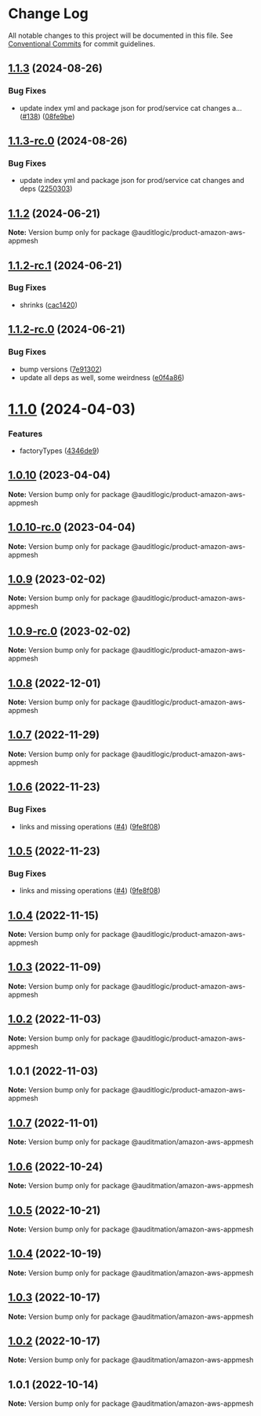 # Change Log

All notable changes to this project will be documented in this file.
See [Conventional Commits](https://conventionalcommits.org) for commit guidelines.

## [1.1.3](https://github.com/auditlogic/product/compare/@auditlogic/product-amazon-aws-appmesh@1.1.2...@auditlogic/product-amazon-aws-appmesh@1.1.3) (2024-08-26)


### Bug Fixes

* update index yml and package json for prod/service cat changes a… ([#138](https://github.com/auditlogic/product/issues/138)) ([08fe9be](https://github.com/auditlogic/product/commit/08fe9beb1c8457462a19bc69caa02e6212d97e1a))





## [1.1.3-rc.0](https://github.com/auditlogic/product/compare/@auditlogic/product-amazon-aws-appmesh@1.1.2...@auditlogic/product-amazon-aws-appmesh@1.1.3-rc.0) (2024-08-26)


### Bug Fixes

* update index yml and package json for prod/service cat changes and deps ([2250303](https://github.com/auditlogic/product/commit/225030363a363608240135b7ebed386b28f01e4b))





## [1.1.2](https://github.com/auditlogic/product/compare/@auditlogic/product-amazon-aws-appmesh@1.1.2-rc.1...@auditlogic/product-amazon-aws-appmesh@1.1.2) (2024-06-21)

**Note:** Version bump only for package @auditlogic/product-amazon-aws-appmesh





## [1.1.2-rc.1](https://github.com/auditlogic/product/compare/@auditlogic/product-amazon-aws-appmesh@1.1.2-rc.0...@auditlogic/product-amazon-aws-appmesh@1.1.2-rc.1) (2024-06-21)


### Bug Fixes

* shrinks ([cac1420](https://github.com/auditlogic/product/commit/cac14200fefcd8183ab69fe89a47bd3f70f563e9))





## [1.1.2-rc.0](https://github.com/auditlogic/product/compare/@auditlogic/product-amazon-aws-appmesh@1.1.0...@auditlogic/product-amazon-aws-appmesh@1.1.2-rc.0) (2024-06-21)


### Bug Fixes

* bump versions ([7e91302](https://github.com/auditlogic/product/commit/7e913023b8b312150ed7762c32fbbe616be71de5))
* update all deps as well, some weirdness ([e0f4a86](https://github.com/auditlogic/product/commit/e0f4a864714e2d3de6bbf3da014d5312fe53be2f))





# [1.1.0](https://github.com/auditlogic/product/compare/@auditlogic/product-amazon-aws-appmesh@1.0.10...@auditlogic/product-amazon-aws-appmesh@1.1.0) (2024-04-03)


### Features

* factoryTypes ([4346de9](https://github.com/auditlogic/product/commit/4346de92693aee892fccf725338ffc7b80ab182b))





## [1.0.10](https://github.com/auditlogic/product/compare/@auditlogic/product-amazon-aws-appmesh@1.0.9...@auditlogic/product-amazon-aws-appmesh@1.0.10) (2023-04-04)

**Note:** Version bump only for package @auditlogic/product-amazon-aws-appmesh





## [1.0.10-rc.0](https://github.com/auditlogic/product/compare/@auditlogic/product-amazon-aws-appmesh@1.0.9...@auditlogic/product-amazon-aws-appmesh@1.0.10-rc.0) (2023-04-04)

**Note:** Version bump only for package @auditlogic/product-amazon-aws-appmesh





## [1.0.9](https://github.com/auditlogic/product/compare/@auditlogic/product-amazon-aws-appmesh@1.0.8...@auditlogic/product-amazon-aws-appmesh@1.0.9) (2023-02-02)

**Note:** Version bump only for package @auditlogic/product-amazon-aws-appmesh





## [1.0.9-rc.0](https://github.com/auditlogic/product/compare/@auditlogic/product-amazon-aws-appmesh@1.0.8...@auditlogic/product-amazon-aws-appmesh@1.0.9-rc.0) (2023-02-02)

**Note:** Version bump only for package @auditlogic/product-amazon-aws-appmesh





## [1.0.8](https://github.com/auditlogic/product/compare/@auditlogic/product-amazon-aws-appmesh@1.0.7...@auditlogic/product-amazon-aws-appmesh@1.0.8) (2022-12-01)

**Note:** Version bump only for package @auditlogic/product-amazon-aws-appmesh





## [1.0.7](https://github.com/auditlogic/product/compare/@auditlogic/product-amazon-aws-appmesh@1.0.6...@auditlogic/product-amazon-aws-appmesh@1.0.7) (2022-11-29)

**Note:** Version bump only for package @auditlogic/product-amazon-aws-appmesh





## [1.0.6](https://github.com/auditlogic/product/compare/@auditlogic/product-amazon-aws-appmesh@1.0.4...@auditlogic/product-amazon-aws-appmesh@1.0.6) (2022-11-23)


### Bug Fixes

* links and missing operations ([#4](https://github.com/auditlogic/product/issues/4)) ([9fe8f08](https://github.com/auditlogic/product/commit/9fe8f08fe7c57fdb79f991ac35bd6ac2e7dcad38))





## [1.0.5](https://github.com/auditlogic/product/compare/@auditlogic/product-amazon-aws-appmesh@1.0.4...@auditlogic/product-amazon-aws-appmesh@1.0.5) (2022-11-23)


### Bug Fixes

* links and missing operations ([#4](https://github.com/auditlogic/product/issues/4)) ([9fe8f08](https://github.com/auditlogic/product/commit/9fe8f08fe7c57fdb79f991ac35bd6ac2e7dcad38))





## [1.0.4](https://github.com/auditlogic/product/compare/@auditlogic/product-amazon-aws-appmesh@1.0.3...@auditlogic/product-amazon-aws-appmesh@1.0.4) (2022-11-15)

**Note:** Version bump only for package @auditlogic/product-amazon-aws-appmesh





## [1.0.3](https://github.com/auditlogic/product/compare/@auditlogic/product-amazon-aws-appmesh@1.0.2...@auditlogic/product-amazon-aws-appmesh@1.0.3) (2022-11-09)

**Note:** Version bump only for package @auditlogic/product-amazon-aws-appmesh





## [1.0.2](https://github.com/auditlogic/product/compare/@auditlogic/product-amazon-aws-appmesh@1.0.1...@auditlogic/product-amazon-aws-appmesh@1.0.2) (2022-11-03)

**Note:** Version bump only for package @auditlogic/product-amazon-aws-appmesh





## 1.0.1 (2022-11-03)

**Note:** Version bump only for package @auditlogic/product-amazon-aws-appmesh





## [1.0.7](https://github.com/auditmation/store-content/compare/@auditmation/amazon-aws-appmesh@1.0.6...@auditmation/amazon-aws-appmesh@1.0.7) (2022-11-01)

**Note:** Version bump only for package @auditmation/amazon-aws-appmesh





## [1.0.6](https://github.com/auditmation/store-content/compare/@auditmation/amazon-aws-appmesh@1.0.5...@auditmation/amazon-aws-appmesh@1.0.6) (2022-10-24)

**Note:** Version bump only for package @auditmation/amazon-aws-appmesh





## [1.0.5](https://github.com/auditmation/store-content/compare/@auditmation/amazon-aws-appmesh@1.0.4...@auditmation/amazon-aws-appmesh@1.0.5) (2022-10-21)

**Note:** Version bump only for package @auditmation/amazon-aws-appmesh





## [1.0.4](https://github.com/auditmation/store-content/compare/@auditmation/amazon-aws-appmesh@1.0.3...@auditmation/amazon-aws-appmesh@1.0.4) (2022-10-19)

**Note:** Version bump only for package @auditmation/amazon-aws-appmesh





## [1.0.3](https://github.com/auditmation/store-content/compare/@auditmation/amazon-aws-appmesh@1.0.2...@auditmation/amazon-aws-appmesh@1.0.3) (2022-10-17)

**Note:** Version bump only for package @auditmation/amazon-aws-appmesh





## [1.0.2](https://github.com/auditmation/store-content/compare/@auditmation/amazon-aws-appmesh@1.0.1...@auditmation/amazon-aws-appmesh@1.0.2) (2022-10-17)

**Note:** Version bump only for package @auditmation/amazon-aws-appmesh





## 1.0.1 (2022-10-14)

**Note:** Version bump only for package @auditmation/amazon-aws-appmesh

